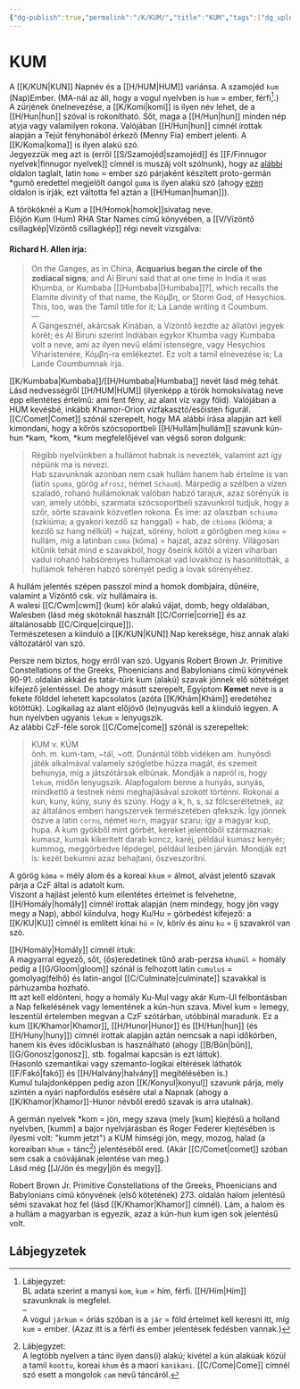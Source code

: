 ```yaml
---
{"dg-publish":true,"permalink":"/K/KUM/","title":"KUM","tags":["dg_uploaded","Englishtexttranslated"],"created":"2023-11-09T04:40","updated":"2023-12-04T01:16"}
---
```



# KUM

A [[K/KUN\|KUN]] Napnév és a [[H/HUM\|HUM]] variánsa. A szamojéd `kum` (Nap)Ember. (MA-nál az áll, hogy a vogul nyelvben is `hum` = ember, férfi[^1].)  
A zürjének önelnevezése, a [[K/Komi\|komi]] is ilyen név lehet, de a [[H/Hun\|hun]] szóval is rokonítható. Sőt, maga a [[H/Hun\|hun]] minden nép atyja vagy valamilyen rokona. Valójában [[H/Hun\|hun]] címnél írottak alapján a Tejút fényhonából érkező (Menny Fia) embert jelenti. A [[K/Koma\|koma]] is ilyen alakú szó.  
Jegyezzük meg azt is (erről [[S/Szamojéd\|szamojéd]] és [[F/Finnugor nyelvek\|finnugor nyelvek]] címnél is muszáj volt szólnunk), hogy az [alábbi](https://en.wiktionary.org/wiki/Reconstruction:Proto-Germanic/gum%C3%B4) oldalon taglalt, latin `homo` = ember szó párjaként készített proto-germán \*gumô eredettel megjelölt óangol `guma` is ilyen alakú szó (ahogy [ezen](https://www.wordsense.eu/human/) oldalon is írják, ezt váltotta fel aztán a [[H/Human\|human]]).  

A törököknél a Kum a [[H/Homok\|homok]]sivatag neve.  
Előjön Kum (Hum) RHA Star Names című könyvében, a [[V/Vízöntő csillagkép\|Vízöntő csillagkép]] régi neveit vizsgálva:  
#### Richard H. Allen írja:

> On the Ganges, as in China, **Acquarius began the circle of the zodiacal signs**; and Al Biruni said that at one time in India it was Khumba, or Kumbaba \[[[Humbaba\|[Humbaba]]?\], which recalls the Elamite divinity of that name, the Κόμβη, or Storm God, of Hesychios. This, too, was the Tamil title for it; La Lande writing it Coumbum.  
> —  
> A Gangesznél, akárcsak Kínában, a Vízöntő kezdte az állatövi jegyek körét; és Al Biruni szerint Indiában egykor Khumba vagy Kumbaba volt a neve, ami az ilyen nevű elámi istenségre, vagy Hesychios Viharistenére, Κόμβη-ra emlékeztet. Ez volt a tamil elnevezése is; La Lande Coumbumnak írja.  

[[K/Kumbaba\|Kumbaba]]/[[H/Humbaba\|Humbaba]] nevét lásd még tehát. Lásd nedvességről [[H/HUM\|HUM]] (ilyenképp a török homoksivatag neve épp ellentétes értelmű: ami fent fény, az alant víz vagy föld). Valójában a HUM kevésbé, inkább Khamor-Orion vízfakasztó/esőisten figurál.  
[[C/Comet\|Comet]] szónál szerepelt, hogy MA alábbi írása alapján azt kell kimondani, hogy a kőrös szócsoportbeli [[H/Hullám\|hullám]] szavunk kún-hun \*kam, \*kom, \*kum megfelelőjével van végső soron dolgunk:  
> Régibb nyelvünkben a hullámot habnak is nevezték, valamint azt így népünk ma is nevezi.  
> Hab szavunknak azonban nem csak hullám hanem hab értelme is van (latin `spuma`, görög `afrosz`, német `Schaum`). Márpedig a szélben a vízen szaladó, rohanó hullámoknak valóban habzó tarajuk, azaz sörényük is van, amely utóbbi, szarmata szócsoportbeli szavunkról tudjuk, hogy a szőr, sörte szavaink közvetlen rokona. És íme: az olaszban `schiuma` (szkiúma; a gyakori kezdő sz hanggal) = hab, de `chioma` (kióma; a kezdő sz hang nélkül) = hajzat, sörény, holott a görögben meg `kűma` = hullám, míg a latinban `coma` (kóma) = hajzat, azaz sörény. Világosan kitűnik tehát mind e szavakból, hogy őseink költői a vízen viharban vadul rohanó habsörényes hullámokat vad lovakhoz is hasonlították, a hullámok fehéren habzó sörényét pedig a lovak sörényéhez.  

A hullám jelentés szépen passzol mind a homok dombjaira, dűnéire, valamint a Vizöntő csk. víz hullámaira is.  
A walesi [[C/Cwm\|cwm]] (kum) kör alakú vájat, domb, hegy oldalában, Walesben (lásd még skótoknál használt [[C/Corrie\|corrie]] és az általánosabb [[C/Cirque\|cirque]]).  
Természetesen a kiinduló a [[K/KUN\|KUN]] Nap kereksége, hisz annak alaki változatáról van szó.  

Persze nem biztos, hogy erről van szó. Ugyanis Robert Brown Jr. Primitive Constellations of the Greeks, Phoenicians and Babylonians című könyvének 90-91. oldalán akkád és tatár-türk kum (alakú) szavak jönnek elő sötétséget kifejező jelentéssel. De ahogy másutt szerepelt, Egyiptom **Kemet** neve is a fekete földdel lehetett kapcsolatos (azóta [[K/Khám\|Khám]] eredetéhez kötöttük). Logikailag az alant előjövő (le)nyugvás kell a kiinduló legyen. A hun nyelvben ugyanis `lekum` = lenyugszik.  
Az alábbi CzF-féle sorok [[C/Come\|come]] szónál is szerepeltek:  
> KUM v. KÚM  
> önh. m. kum-tam, ~tál, ~ott. Dunántúl több vidéken am. hunyósdi játék alkalmával valamely szögletbe húzza magát, és szemeit behunyja, míg a játszótársak elbúnak. Mondják a napról is, hogy `lekum`, midőn lenyugszik. Alapfogalom benne a hunyás, sunyás, mindkettő a testnek némi meghajlásával szokott történni. Rokonai a kun, kuny, kúny, suny és szúny. Hogy a k, h, s, sz fölcseréltetnek, az az általános emberi hangszervek természetében qfekszik. Így jönnek öszve a latin `cornu`, német `Horn`, magyar szaru; így a magyar kup, hupa. A kum gyökből mint görbét, kereket jelentőből származnak: kumasz, kumak kikerített darab koncz, karéj, például kumasz kenyér; kummog, meggörbedve lépdegel, például lesben járván. Mondják ezt is: kezét bekumni azaz behajtani, öszveszorítni.  

A görög `kōma` = mély álom és a koreai `kkum` = álmot, alvást jelentő szavak párja a CzF által is adatolt kum.  
Viszont a hajlást jelentő kum ellentétes értelmet is felvehetne, [[H/Homály\|homály]] címnél írottak alapján (nem mindegy, hogy jön vagy megy a Nap), abból kiindulva, hogy Ku/Hu = görbedést kifejező: a [[K/KU\|KU]] címnél is említett kínai `hú` = ív, körív és ainu `ku` = íj szavakról van szó.  

[[H/Homály\|Homály]] címnél írtuk:  
A magyarral egyező, sőt, (ős)eredetinek tűnő arab-perzsa `khumúl` = homály pedig a [[G/Gloom\|gloom]] szónál is felhozott latin `cumulus` = gomolyag(felhő) és latin-angol [[C/Culminate\|culminate]] szavakkal is párhuzamba hozható.  
Itt azt kell eldönteni, hogy a homály Ku-Mul vagy akár Kum-Ul felbontásban a Nap felkelésének vagy lementének a kún-hun szava. Mivel kum = lemegy, leszentül értelemben megvan a CzF szótárban, utóbbinál maradunk. Ez a kum [[K/Khamor\|Khamor]], [[H/Hunor\|Hunor]] és [[H/Hun\|hun]] (és [[H/Huny\|huny]]) címnél írottak alapján aztán nemcsak a napi időkörben, hanem kis éves időciklusban is használható (ahogy [[B/Bűn\|bűn]], [[G/Gonosz\|gonosz]], stb. fogalmai kapcsán is ezt láttuk).  
(Hasonló szemantikai vagy szemanto-logikai eltérések láthatók [[F/Fakó\|fakó]] és [[H/Halvány\|halvány]] megítélésében is.)  
Kumul tulajdonképpen pedig azon [[K/Konyul\|konyul]] szavunk párja, mely szintén a nyári napfordulós esésére utal a Napnak (ahogy a [[K/Khamor\|Khamor]]-Hunor névből eredő szavak is arra utalnak).  

A germán nyelvek \*kom = jön, megy szava (mely \[kum\] kiejtésű a holland nyelvben, \[kumm\] a bajor nyelvjárásban és Roger Federer kiejtésében is ilyesmi volt: "kumm jetzt") a KUM hímségi jön, megy, mozog, halad (a koreaiban `khum` = tánc[^2]) jelentéséből ered. (Akár [[C/Comet\|comet]] szóban sem csak a csóvájának jelentése van meg.)  
Lásd még [[J/Jön és megy\|jön és megy]].  

Robert Brown Jr. Primitive Constellations of the Greeks, Phoenicians and Babylonians című könyvének (első kötetének) 273. oldalán halom jelentésű sémi szavakat hoz fel (lásd [[K/Khamor\|Khamor]] címnél). Lám, a halom és a hullám a magyarban is egyezik, azaz a kún-hun kum igen sok jelentésű volt.  

## Lábjegyzetek

[^1]: Lábjegyzet:  
BL adata szerint a manysi `kom`, `kum` = hím, férfi. [[H/Hím\|Hím]] szavunknak is megfelel.  
–  
A vogul `járkum` = óriás szóban is a `jár` = föld értelmet kell keresni itt, míg `kum` = ember. (Azaz itt is a férfi és ember jelentések fedésben vannak.)  

[^2]: Lábjegyzet:  
A legtöbb nyelven a tánc ilyen dans(i) alakú; kivétel a kún alakúak közül a tamil `koottu`, koreai `khum` és a maori `kanikani`. [[C/Come\|Come]] címnél szó esett a mongolok `cam` nevű táncáról.  